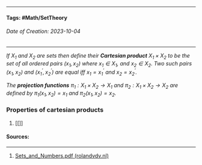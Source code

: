 __________________________________________________________________________
#### **Tags:** #Math/SetTheory 
###### *Date of Creation: 2023-10-04*
__________________________________________________________________________

*If $X_1$ and $X_2$ are sets then define their **Cartesian product** $X_1 \times X_2$ to be the set of all ordered pairs $(x_1, x_2)$ where $x_1 \in X_1$, and $x_2 \in X_2$.  Two such pairs $(x_1, x_2)$ and $(x_1^\prime, x_2^\prime)$ are equal iff $x_1 = x_1^\prime \text{ and } x_2 = x_2^\prime$.*

*The **projection functions** $\pi_1 : X_1 \times X_2 \rightarrow X_1$ and $\pi_2 : X_1 \times X_2 \rightarrow X_2$ are defined by $\pi _1 (x_1, x_2) = x_1$ and $\pi _2 (x_1, x_2) = x_2$.*

### Properties of cartesian products
1. [[]]
#### Sources:
__________________________________________________________________________
1. [Sets_and_Numbers.pdf (rolandvdv.nl)](https://www.rolandvdv.nl/Sets_and_Numbers.pdf)